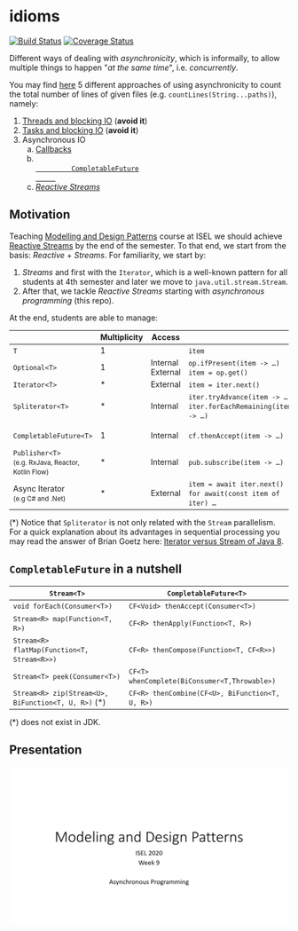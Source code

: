 # idioms

[![Build Status](https://sonarcloud.io/api/project_badges/measure?project=com.github.javasync%3Aidioms&metric=alert_status)](https://sonarcloud.io/dashboard?id=com.github.javasync%3Aidioms)
[![Coverage Status](https://sonarcloud.io/api/project_badges/measure?project=com.github.javasync%3Aidioms&metric=coverage)](https://sonarcloud.io/component_measures?id=com.github.javasync%3Aidioms&metric=Coverage)

Different ways of dealing with _asynchronicity_, which is informally,
to allow multiple things to happen "_at the same time_", i.e. _concurrently_.

You may find
<a href="https://github.com/javasync/idioms/tree/master/src/main/java/org/javasync/idioms" target="_blank">here</a>
5 different approaches of using asynchronicity to count the total number
of lines of given files (e.g. `countLines(String...paths)`), namely:
1. [Threads and blocking IO](https://github.com/javasync/idioms/blob/master/src/main/java/org/javasync/idioms/files/Threads2.java) (**avoid it**)
2. [Tasks and blocking IO](https://github.com/javasync/idioms/blob/master/src/main/java/org/javasync/idioms/files/Tasks2.java) (**avoid it**)
3. Asynchronous IO
    <ol type="a">
        <li><a href="https://github.com/javasync/idioms/blob/master/src/main/java/org/javasync/idioms/files/AsyncIoCallbacks3.java">
            Callbacks
        </a></li>
        <li><code><a href="https://github.com/javasync/idioms/blob/master/src/main/java/org/javasync/idioms/files/AsyncIoCf3.java">
            CompletableFuture
        </a></code></li>
        <li><em><a href="https://github.com/javasync/idioms/blob/master/src/main/java/org/javasync/idioms/files/AsyncIoRx.java">
            Reactive Streams
        </a></em></li>
    </ol>

## Motivation

Teaching
<a href="https://www.isel.pt/en/subjects/modeling-and-design-patterns-leic" target="_blank">
Modelling and Design Patterns</a> course at ISEL we should achieve
<a href="https://www.reactive-streams.org" target="_blank">Reactive Streams</a> by the end of the semester.
To that end, we start from the basis: _Reactive_ + _Streams_.
For familiarity, we start by:
1. _Streams_ and first with the `Iterator`, which is a well-known pattern for all 
students at 4th semester and later we move to `java.util.stream.Stream`.
2. After that, we tackle _Reactive Streams_ starting with _asynchronous programming_ (this repo).

<a name="streams-cat">At the end, students are able to manage</a>:

||Multiplicity|Access||Call|
|----|----|----|----|----|
|`T`|1| |`item`| |
|`Optional<T>`|1|Internal <br> External|`op.ifPresent(item -> …)` <br> `item = op.get()`|Blocking|
|`Iterator<T>`|*|External|`item = iter.next()`|Blocking|
|`Spliterator<T>`|*|Internal|`iter.tryAdvance(item -> …)` <br> `iter.forEachRemaining(item -> …)`|Blocking|
||||||
|`CompletableFuture<T>`|1|Internal|`cf.thenAccept(item -> …)`|Non-blocking|
|`Publisher<T>` <br><small>(e.g. RxJava, Reactor, Kotlin Flow)</small>|*|Internal|`pub.subscribe(item -> …)`|Non-blocking|
|Async Iterator <br><small>(e.g C# and .Net)<small>|*|External|`item = await iter.next()` <br> `for await(const item of iter) …`|Non-blocking|

(*) Notice that `Spliterator` is not only related with the `Stream` parallelism. For a quick explanation about its advantages in sequential processing you may read the answer of Brian Goetz here: [Iterator versus Stream of Java 8](https://stackoverflow.com/a/31212695/1140754).

<!--
Regarding the 2nd point, we need a simple context to exercise asynchronous IO in 
different idioms.
Also, it should be quite simple to use.
For instance, I would not consider  `AsynchronousFileChannel` a valid option.
Our students are used to Kotlin and Javascript where 
-->

## `CompletableFuture` in a nutshell 

|`Stream<T>`|`CompletableFuture<T>`|
|----|----|
| `void forEach(Consumer<T>)` | `CF<Void> thenAccept(Consumer<T>)`|
| `Stream<R> map(Function<T, R>)` | `CF<R> thenApply(Function<T, R>)`|
| `Stream<R> flatMap(Function<T, Stream<R>>)`   | `CF<R> thenCompose(Function<T, CF<R>>)`|
| `Stream<T> peek(Consumer<T>)` | `CF<T>	whenComplete(BiConsumer<T,Throwable>)`|
| `Stream<R> zip(Stream<U>, BiFunction<T, U, R>)` (*) | `CF<R> thenCombine(CF<U>, BiFunction<T, U, R>)`|

(*) does not exist in JDK.

## Presentation

<a target="_blank" href="https://github.com/javasync/idioms/blob/master/assets/isel-mpd-2020-week9-Async-Programming.pdf">
    <img width="720" src="assets/isel-mpd-2020-week9-Async-Programming.gif">
</a>
